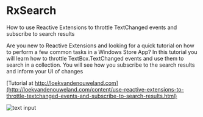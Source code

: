 # RxSearch
How to use Reactive Extensions to throttle TextChanged events and subscribe to search results

Are you new to Reactive Extensions and looking for a quick tutorial on how to perform a few common tasks in a Windows Store App? In this tutorial you will learn how to throttle TextBox.TextChanged events and use them to search in a collection. You will see how you subscribe to the search results and inform your UI of changes

[Tutorial at http://loekvandenouweland.com](http://loekvandenouweland.com/content/use-reactive-extensions-to-throttle-textchanged-events-and-subscribe-to-search-results.html)

![text input](http://loekvandenouweland.com/assets/rx-rx1.png)
